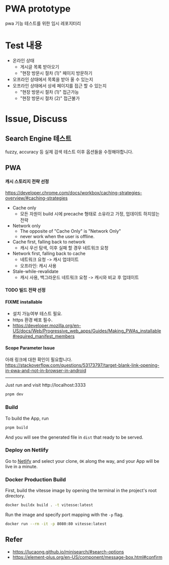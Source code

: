 # PWA prototype
pwa 기능 테스트를 위한 임시 레포지터리
# Test 내용
- 온라인 상태
  - 게시글 목록 받아오기
  - "현장 방문시 절차 (1)" 페이지 방문하기
- 오프라인 상태에서 목록을 받아 올 수 있는지
- 오프라인 상태에서 상세 페이지를 접근 할 수 있는지
  - "현장 방문시 절차 (1)" 접근가능
  - "현장 방문시 절차 (2)" 접근불가

# Issue, Discuss
## Search Engine 테스트
fuzzy, accuracy 등 실제 검색 테스트 이후 옵션들을 수정해야합니다.

## PWA
#### 캐시 스토리지 전략 선정
https://developer.chrome.com/docs/workbox/caching-strategies-overview/#caching-strategies
- Cache only
  - 모든 자원이 build 시에 precache 형태로 소유라고 가정, 업데이트 하지않는 전략
- Network only
  - The opposite of "Cache Only" is "Network Only"
  - never work when the user is offline.
- Cache first, falling back to network
  - 캐시 우선 탐색, 이후 실패 할 경우 네트워크 요청
- Network first, falling back to cache
  - 네트워크 요청 -> 캐시 업데이트
  - 오프라인: 캐시 사용
- Stale-while-revalidate
  - 캐시 사용, 백그라운드 네트워크 요청 -> 캐시와 비교 후 업데이트

#### TODO 빌드 전략 선정
#### FIXME installable 
- 설치 가능여부 테스트 필요.
- https 환경 배포 필수.
- https://developer.mozilla.org/en-US/docs/Web/Progressive_web_apps/Guides/Making_PWAs_installable#required_manifest_members

#### Scope Parameter Issue
아래 링크에 대한 확인이 필요합니다.
https://stackoverflow.com/questions/53173797/target-blank-link-opening-in-pwa-and-not-in-browser-in-android

----- 
Just run and visit http://localhost:3333

```bash
pnpm dev
```

### Build

To build the App, run

```bash
pnpm build
```

And you will see the generated file in `dist` that ready to be served.

### Deploy on Netlify

Go to [Netlify](https://app.netlify.com/start) and select your clone, `OK` along the way, and your App will be live in a minute.

### Docker Production Build

First, build the vitesse image by opening the terminal in the project's root directory.

```bash
docker buildx build . -t vitesse:latest
```

Run the image and specify port mapping with the `-p` flag.

```bash
docker run --rm -it -p 8080:80 vitesse:latest
```


## Refer
- https://lucaong.github.io/minisearch/#search-options
- https://element-plus.org/en-US/component/message-box.html#confirm